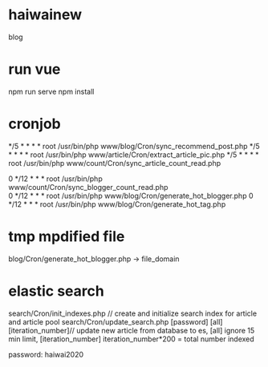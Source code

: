 # haiwainew
blog

# run vue
npm run serve 
npm install  

# cronjob
*/5 * * * * root /usr/bin/php www/blog/Cron/sync_recommend_post.php 
*/5 * * * * root /usr/bin/php www/article/Cron/extract_article_pic.php
*/5 * * * * root /usr/bin/php www/count/Cron/sync_article_count_read.php

0 */12 * * * root /usr/bin/php www/count/Cron/sync_blogger_count_read.php  
0 */12 * * * root /usr/bin/php www/blog/Cron/generate_hot_blogger.php
0 */12 * * * root /usr/bin/php www/blog/Cron/generate_hot_tag.php


# tmp mpdified file
blog/Cron/generate_hot_blogger.php   ->  file_domain

# elastic search
search/Cron/init_indexes.php // create and initialize search index for article and article pool
search/Cron/update_search.php [password] [all] [iteration_number]// update new article from database to es, [all] ignore 15 min limit, [iteration_number] iteration_number*200 = total number indexed

password: haiwai2020
